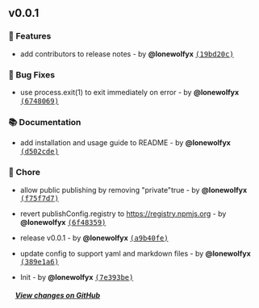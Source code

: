 ## v0.0.1

### 🎉 Features

- add contributors to release notes - by **@lonewolfyx** [<samp>(19bd20c)</samp>](https://github.com/ScaffoldCore/genereleaselog/commit/19bd20c)

### 🐞 Bug Fixes

- use process.exit(1) to exit immediately on error - by **@lonewolfyx** [<samp>(6748069)</samp>](https://github.com/ScaffoldCore/genereleaselog/commit/6748069)

### 📚 Documentation

- add installation and usage guide to README - by **@lonewolfyx** [<samp>(d502cde)</samp>](https://github.com/ScaffoldCore/genereleaselog/commit/d502cde)

### 🏡 Chore

- allow public publishing by removing "private"true - by **@lonewolfyx** [<samp>(f75f7d7)</samp>](https://github.com/ScaffoldCore/genereleaselog/commit/f75f7d7)

- revert publishConfig.registry to https://registry.npmjs.org - by **@lonewolfyx** [<samp>(6f48359)</samp>](https://github.com/ScaffoldCore/genereleaselog/commit/6f48359)

- release v0.0.1 - by **@lonewolfyx** [<samp>(a9b40fe)</samp>](https://github.com/ScaffoldCore/genereleaselog/commit/a9b40fe)

- update config to support yaml and markdown files - by **@lonewolfyx** [<samp>(389e1a6)</samp>](https://github.com/ScaffoldCore/genereleaselog/commit/389e1a6)

- Init - by **@lonewolfyx** [<samp>(7e393be)</samp>](https://github.com/ScaffoldCore/genereleaselog/commit/7e393be)


##### &nbsp;&nbsp;&nbsp;&nbsp;[View changes on GitHub](https://github.com/ScaffoldCore/genereleaselog/compare/ac5af725fb290ed8d58695620fe64b56c8a438df...f75f7d7831018fafde59da2001ac5be0e6fac4ee)

